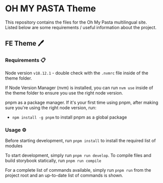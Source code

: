 # OH MY PASTA Theme

This repository contains the files for the Oh My Pasta multilingual site. Listed below are some requirements / useful information about the project.

## FE Theme 🖊️
### Requirements 📋
Node version `v18.12.1` - double check with the `.nvmrc` file inside of the theme folder.

If Node Version Manager (nvm) is installed, you can run `nvm use` inside of the theme folder to ensure you use the right node version.

pnpm as a package manager. If it's your first time using pnpm, after making sure you're using the right node version, run:
- `npm install -g pnpm` to install pnpm as a global package

### Usage ⚙️

Before starting development, run `pnpm install` to install the required list of modules

To start development, simply run `pnpm run develop`.
To compile files and build storybook statically, run `pnpm run compile`

For a complete list of commands available, simply run `pnpm run` from the project root and an up-to-date list of commands is shown.

